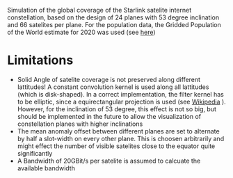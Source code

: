 Simulation of the global coverage of the Starlink satelite internet constellation, based on the design of 24 planes with 53 degree inclination and 66 satelites per plane.
For the population data, the Gridded Population of the World estimate for 2020 was used (see [here](https://doi.org/10.7927/H4JW8BX5))

# Limitations
- Solid Angle of satelite coverage is not preserved along different lattitudes! A constant convolution kernel is used along all lattitudes (which is disk-shaped). In a correct implementation, the filter kernel has to be elliptic, since a equirectangular projection is used (see [Wikipedia](https://upload.wikimedia.org/wikipedia/commons/thumb/1/17/Plate_Carr%C3%A9e_with_Tissot%27s_Indicatrices_of_Distortion.svg/1280px-Plate_Carr%C3%A9e_with_Tissot%27s_Indicatrices_of_Distortion.svg.png) ). However, for the inclination of 53 degree, this effect is not so big, but should be implemented in the future to allow the visualization of constellation planes with higher inclinations
- The mean anomaly offset between different planes are set to alternate by half a slot-width on every other plane. This is choosen arbitrarily and might effect the number of visible satelites close to the equator quite significantly
- A Bandwidth of 20GBit/s per satelite is assumed to calcuate the available bandwidth